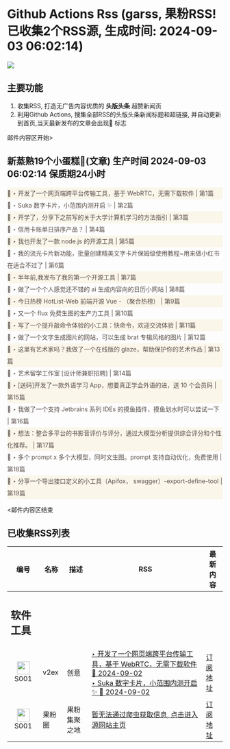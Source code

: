 # Github Actions Rss (garss, 果粉RSS! 已收集2个RSS源, 生成时间: 2024-09-03 06:02:14)

![](https://cdn.jsdelivr.net/gh/xinkeji/garss/_media/ga-rss.png)



## 主要功能
1. 收集RSS, 打造无广告内容优质的 **头版头条** 超赞新闻页
2. 利用Github Actions, 搜集全部RSS的头版头条新闻标题和超链接, 并自动更新到首页,当天最新发布的文章会出现🌈 标志

邮件内容区开始>
<h2>新蒸熟19个小蛋糕🍰(文章) 生产时间 2024-09-03 06:02:14 保质期24小时</h2>

<div style='line-height:3;background-color:#FAF6EA;' ><a href='https://www.v2ex.com/t/1069722#reply1' style="line-height:2;text-decoration:none;display:block;color:#584D49;">🌈 ‣ 开发了一个网页端跨平台传输工具，基于 WebRTC，无需下载软件 | 第1篇</a></div><div style='line-height:3;' ><a href='https://www.v2ex.com/t/1069747#reply1' style="line-height:2;text-decoration:none;display:block;color:#584D49;">🌈 ‣ Suka 数字卡片，小范围内测开启 ✨ | 第2篇</a></div><div style='line-height:3;background-color:#FAF6EA;' ><a href='https://www.v2ex.com/t/1069730#reply2' style="line-height:2;text-decoration:none;display:block;color:#584D49;">🌈 ‣ 开学了，分享下之前写的关于大学计算机学习的方法指引 | 第3篇</a></div><div style='line-height:3;' ><a href='https://www.v2ex.com/t/1069582#reply34' style="line-height:2;text-decoration:none;display:block;color:#584D49;">🌈 ‣ 信用卡账单日排序产品？ | 第4篇</a></div><div style='line-height:3;background-color:#FAF6EA;' ><a href='https://www.v2ex.com/t/1069670#reply2' style="line-height:2;text-decoration:none;display:block;color:#584D49;">🌈 ‣ 我也开发了一款 node.js 的开源工具 | 第5篇</a></div><div style='line-height:3;' ><a href='https://www.v2ex.com/t/1069592#reply14' style="line-height:2;text-decoration:none;display:block;color:#584D49;">🌈 ‣ 我的流光卡片新功能，批量创建精美文字卡片保姆级使用教程~用来做小红书在适合不过了 | 第6篇</a></div><div style='line-height:3;background-color:#FAF6EA;' ><a href='https://www.v2ex.com/t/1069684#reply1' style="line-height:2;text-decoration:none;display:block;color:#584D49;">🌈 ‣ 半年前,我发布了我的第一个开源工具 | 第7篇</a></div><div style='line-height:3;' ><a href='https://www.v2ex.com/t/1069666#reply1' style="line-height:2;text-decoration:none;display:block;color:#584D49;">🌈 ‣ 做了一个个人感觉还不错的 ai 生成内容向的日历小网站 | 第8篇</a></div><div style='line-height:3;background-color:#FAF6EA;' ><a href='https://www.v2ex.com/t/1069661#reply0' style="line-height:2;text-decoration:none;display:block;color:#584D49;">🌈 ‣ 今日热榜 HotList-Web 前端开源 Vue - （聚合热榜） | 第9篇</a></div><div style='line-height:3;' ><a href='https://www.v2ex.com/t/1069602#reply1' style="line-height:2;text-decoration:none;display:block;color:#584D49;">🌈 ‣ 又一个 flux 免费生图的生产力工具 | 第10篇</a></div><div style='line-height:3;background-color:#FAF6EA;' ><a href='https://www.v2ex.com/t/1069471#reply17' style="line-height:2;text-decoration:none;display:block;color:#584D49;">🌈 ‣ 写了一个提升敲命令体验的小工具：快命令，欢迎交流体验 | 第11篇</a></div><div style='line-height:3;' ><a href='https://www.v2ex.com/t/1069585#reply5' style="line-height:2;text-decoration:none;display:block;color:#584D49;">🌈 ‣ 做了一个文字生成图片的网站，可以生成 brat 专辑风格的图片 | 第12篇</a></div><div style='line-height:3;background-color:#FAF6EA;' ><a href='https://www.v2ex.com/t/1069596#reply0' style="line-height:2;text-decoration:none;display:block;color:#584D49;">🌈 ‣ 这里有艺术家吗？我做了一个在线版的 glaze，帮助保护你的艺术作品 | 第13篇</a></div><div style='line-height:3;' ><a href='https://www.v2ex.com/t/1069575#reply0' style="line-height:2;text-decoration:none;display:block;color:#584D49;">🌈 ‣ 艺术留学工作室 [设计师兼职招聘] | 第14篇</a></div><div style='line-height:3;background-color:#FAF6EA;' ><a href='https://www.v2ex.com/t/1069481#reply8' style="line-height:2;text-decoration:none;display:block;color:#584D49;">🌈 ‣ [送码]开发了一款外语学习 App，想要真正学会外语的进，送 10 个会员码 | 第15篇</a></div><div style='line-height:3;' ><a href='https://www.v2ex.com/t/1069509#reply2' style="line-height:2;text-decoration:none;display:block;color:#584D49;">🌈 ‣ 我做了一个支持 Jetbrains 系列 IDEs 的摸鱼插件，摸鱼划水时可以尝试一下 | 第16篇</a></div><div style='line-height:3;background-color:#FAF6EA;' ><a href='https://www.v2ex.com/t/1069507#reply2' style="line-height:2;text-decoration:none;display:block;color:#584D49;">🌈 ‣ 想法：整合多平台的书影音评价与评分，通过大模型分析提供综合评分和个性化推荐。 | 第17篇</a></div><div style='line-height:3;' ><a href='https://www.v2ex.com/t/1069472#reply2' style="line-height:2;text-decoration:none;display:block;color:#584D49;">🌈 ‣ 多个 prompt x 多个大模型，同时文生图。prompt 支持自动优化，免费使用 | 第18篇</a></div><div style='line-height:3;background-color:#FAF6EA;' ><a href='https://www.v2ex.com/t/1069483#reply0' style="line-height:2;text-decoration:none;display:block;color:#584D49;">🌈 ‣ 分享一个导出接口定义的小工具（Apifox， swagger）-export-define-tool | 第19篇</a></div>

<邮件内容区结束

## 已收集RSS列表

| 编号 | 名称 | 描述 | RSS | 最新内容 |
| --- | --- | --- | --- | --- |
| <h2 id="软件工具">软件工具</h2> |  |   |  |  |
| <div id="S001" style="text-align: center;"><img src="https://cdn.jsdelivr.net/gh/zhaoolee/garss/_media/favicon/S001.png" width="30px" style="width:30px;height: auto;"/><br><span>S001</span></div> | v2ex | 创意 | [‣ 开发了一个网页端跨平台传输工具，基于 WebRTC，无需下载软件 🌈 2024-09-02](https://www.v2ex.com/t/1069722#reply1)<br/>[‣ Suka 数字卡片，小范围内测开启 ✨ 🌈 2024-09-02](https://www.v2ex.com/t/1069747#reply1) | [订阅地址](https://www.v2ex.com/feed/tab/creative.xml) |
| <div id="S001" style="text-align: center;"><img src="https://cdn.jsdelivr.net/gh/zhaoolee/garss/_media/favicon/S001.png" width="30px" style="width:30px;height: auto;"/><br><span>S001</span></div> | 果粉圈 | 果粉集聚之地 | [暂无法通过爬虫获取信息, 点击进入源网站主页](https://g0f.cn) | [订阅地址](https://g0f.cn/rss.xml) |



